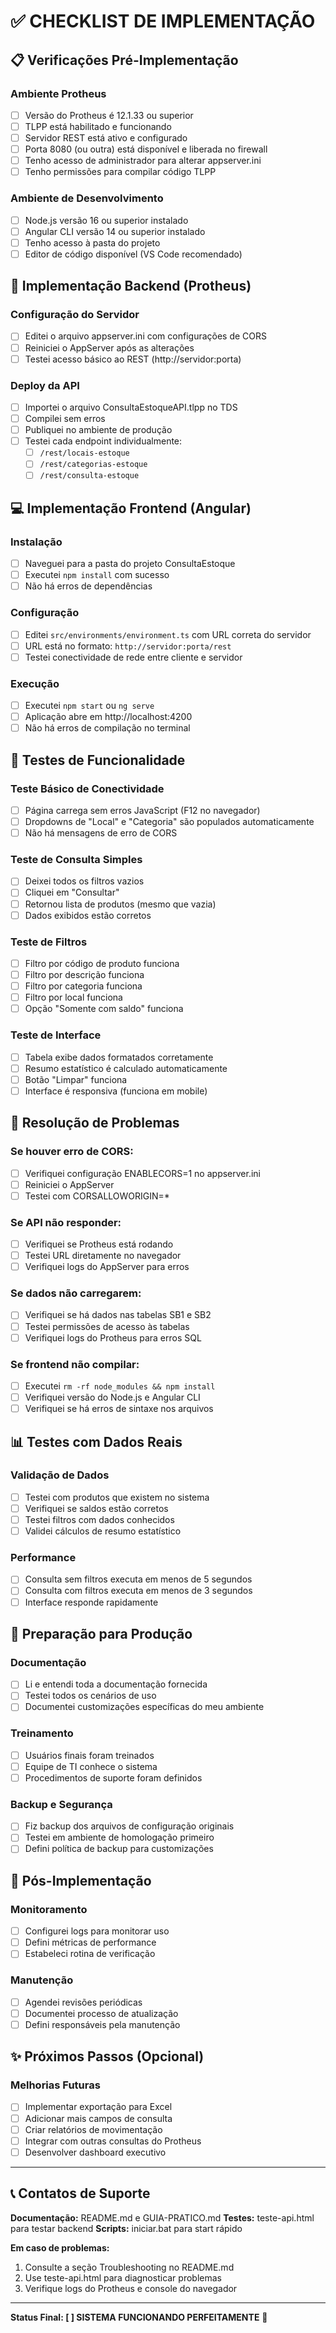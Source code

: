 # ✅ CHECKLIST DE IMPLEMENTAÇÃO

## 📋 Verificações Pré-Implementação

### Ambiente Protheus
- [ ] Versão do Protheus é 12.1.33 ou superior
- [ ] TLPP está habilitado e funcionando
- [ ] Servidor REST está ativo e configurado
- [ ] Porta 8080 (ou outra) está disponível e liberada no firewall
- [ ] Tenho acesso de administrador para alterar appserver.ini
- [ ] Tenho permissões para compilar código TLPP

### Ambiente de Desenvolvimento
- [ ] Node.js versão 16 ou superior instalado
- [ ] Angular CLI versão 14 ou superior instalado
- [ ] Tenho acesso à pasta do projeto
- [ ] Editor de código disponível (VS Code recomendado)

## 🔧 Implementação Backend (Protheus)

### Configuração do Servidor
- [ ] Editei o arquivo appserver.ini com configurações de CORS
- [ ] Reiniciei o AppServer após as alterações
- [ ] Testei acesso básico ao REST (http://servidor:porta)

### Deploy da API
- [ ] Importei o arquivo ConsultaEstoqueAPI.tlpp no TDS
- [ ] Compilei sem erros
- [ ] Publiquei no ambiente de produção
- [ ] Testei cada endpoint individualmente:
  - [ ] `/rest/locais-estoque`
  - [ ] `/rest/categorias-estoque` 
  - [ ] `/rest/consulta-estoque`

## 💻 Implementação Frontend (Angular)

### Instalação
- [ ] Naveguei para a pasta do projeto ConsultaEstoque
- [ ] Executei `npm install` com sucesso
- [ ] Não há erros de dependências

### Configuração
- [ ] Editei `src/environments/environment.ts` com URL correta do servidor
- [ ] URL está no formato: `http://servidor:porta/rest`
- [ ] Testei conectividade de rede entre cliente e servidor

### Execução
- [ ] Executei `npm start` ou `ng serve`
- [ ] Aplicação abre em http://localhost:4200
- [ ] Não há erros de compilação no terminal

## 🧪 Testes de Funcionalidade

### Teste Básico de Conectividade
- [ ] Página carrega sem erros JavaScript (F12 no navegador)
- [ ] Dropdowns de "Local" e "Categoria" são populados automaticamente
- [ ] Não há mensagens de erro de CORS

### Teste de Consulta Simples
- [ ] Deixei todos os filtros vazios
- [ ] Cliquei em "Consultar"
- [ ] Retornou lista de produtos (mesmo que vazia)
- [ ] Dados exibidos estão corretos

### Teste de Filtros
- [ ] Filtro por código de produto funciona
- [ ] Filtro por descrição funciona
- [ ] Filtro por categoria funciona
- [ ] Filtro por local funciona
- [ ] Opção "Somente com saldo" funciona

### Teste de Interface
- [ ] Tabela exibe dados formatados corretamente
- [ ] Resumo estatístico é calculado automaticamente
- [ ] Botão "Limpar" funciona
- [ ] Interface é responsiva (funciona em mobile)

## 🚨 Resolução de Problemas

### Se houver erro de CORS:
- [ ] Verifiquei configuração ENABLECORS=1 no appserver.ini
- [ ] Reiniciei o AppServer
- [ ] Testei com CORSALLOWORIGIN=*

### Se API não responder:
- [ ] Verifiquei se Protheus está rodando
- [ ] Testei URL diretamente no navegador
- [ ] Verifiquei logs do AppServer para erros

### Se dados não carregarem:
- [ ] Verifiquei se há dados nas tabelas SB1 e SB2
- [ ] Testei permissões de acesso às tabelas
- [ ] Verifiquei logs do Protheus para erros SQL

### Se frontend não compilar:
- [ ] Executei `rm -rf node_modules && npm install`
- [ ] Verifiquei versão do Node.js e Angular CLI
- [ ] Verifiquei se há erros de sintaxe nos arquivos

## 📊 Testes com Dados Reais

### Validação de Dados
- [ ] Testei com produtos que existem no sistema
- [ ] Verifiquei se saldos estão corretos
- [ ] Testei filtros com dados conhecidos
- [ ] Validei cálculos de resumo estatístico

### Performance
- [ ] Consulta sem filtros executa em menos de 5 segundos
- [ ] Consulta com filtros executa em menos de 3 segundos
- [ ] Interface responde rapidamente

## 🚀 Preparação para Produção

### Documentação
- [ ] Li e entendi toda a documentação fornecida
- [ ] Testei todos os cenários de uso
- [ ] Documentei customizações específicas do meu ambiente

### Treinamento
- [ ] Usuários finais foram treinados
- [ ] Equipe de TI conhece o sistema
- [ ] Procedimentos de suporte foram definidos

### Backup e Segurança
- [ ] Fiz backup dos arquivos de configuração originais
- [ ] Testei em ambiente de homologação primeiro
- [ ] Defini política de backup para customizações

## 🎯 Pós-Implementação

### Monitoramento
- [ ] Configurei logs para monitorar uso
- [ ] Defini métricas de performance
- [ ] Estabeleci rotina de verificação

### Manutenção
- [ ] Agendei revisões periódicas
- [ ] Documentei processo de atualização
- [ ] Defini responsáveis pela manutenção

## ✨ Próximos Passos (Opcional)

### Melhorias Futuras
- [ ] Implementar exportação para Excel
- [ ] Adicionar mais campos de consulta
- [ ] Criar relatórios de movimentação
- [ ] Integrar com outras consultas do Protheus
- [ ] Desenvolver dashboard executivo

---

## 📞 Contatos de Suporte

**Documentação:** README.md e GUIA-PRATICO.md
**Testes:** teste-api.html para testar backend
**Scripts:** iniciar.bat para start rápido

**Em caso de problemas:**
1. Consulte a seção Troubleshooting no README.md
2. Use teste-api.html para diagnosticar problemas
3. Verifique logs do Protheus e console do navegador

---

**Status Final: [ ] SISTEMA FUNCIONANDO PERFEITAMENTE** 🎉
